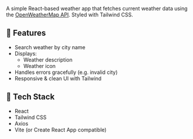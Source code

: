 A simple React-based weather app that fetches current weather data using the [OpenWeatherMap API](https://openweathermap.org/api). Styled with Tailwind CSS.

## 🔧 Features

- Search weather by city name
- Displays:
  - Weather description
  - Weather icon
- Handles errors gracefully (e.g. invalid city)
- Responsive & clean UI with Tailwind

## 🚀 Tech Stack

- React
- Tailwind CSS
- Axios
- Vite (or Create React App compatible)